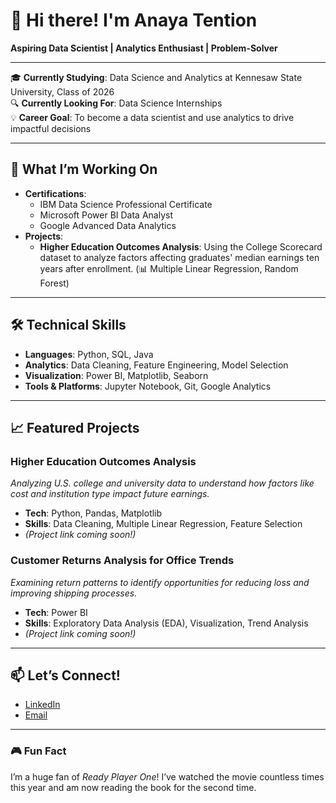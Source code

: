 # 👋 Hi there! I'm Anaya Tention

**Aspiring Data Scientist | Analytics Enthusiast | Problem-Solver**

---

🎓 **Currently Studying**: Data Science and Analytics at Kennesaw State University, Class of 2026  
🔍 **Currently Looking For**: Data Science Internships  
💡 **Career Goal**: To become a data scientist and use analytics to drive impactful decisions  

---

## 🌱 What I’m Working On
- **Certifications**:  
  - IBM Data Science Professional Certificate  
  - Microsoft Power BI Data Analyst  
  - Google Advanced Data Analytics  
- **Projects**:  
  - **Higher Education Outcomes Analysis**: Using the College Scorecard dataset to analyze factors affecting graduates' median earnings ten years after enrollment. (📊 Multiple Linear Regression, Random Forest)
  
---

## 🛠️ Technical Skills
- **Languages**: Python, SQL, Java
- **Analytics**: Data Cleaning, Feature Engineering, Model Selection
- **Visualization**: Power BI, Matplotlib, Seaborn
- **Tools & Platforms**: Jupyter Notebook, Git, Google Analytics

---

## 📈 Featured Projects

### Higher Education Outcomes Analysis
*Analyzing U.S. college and university data to understand how factors like cost and institution type impact future earnings.*

- **Tech**: Python, Pandas, Matplotlib
- **Skills**: Data Cleaning, Multiple Linear Regression, Feature Selection
- *(Project link coming soon!)*

### Customer Returns Analysis for Office Trends
*Examining return patterns to identify opportunities for reducing loss and improving shipping processes.*

- **Tech**: Power BI
- **Skills**: Exploratory Data Analysis (EDA), Visualization, Trend Analysis
- *(Project link coming soon!)*

---

## 📫 Let’s Connect!
- [LinkedIn](https://linkedin.com/in/anayatention)
- [Email](ajtention@gmail.com)

---

### 🎮 Fun Fact
I’m a huge fan of *Ready Player One*! I’ve watched the movie countless times this year and am now reading the book for the second time.
